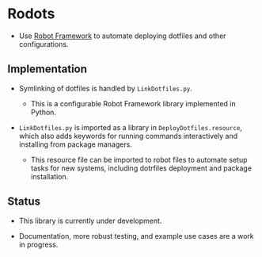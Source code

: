 # Rodots

- Use [Robot Framework](http://robotframework.org) to automate deploying dotfiles and other configurations.

## Implementation

- Symlinking of dotfiles is handled by `LinkDotfiles.py`.
    - This is a configurable Robot Framework library implemented in Python.

- `LinkDotfiles.py` is imported as a library in `DeployDotfiles.resource`, which also adds keywords for running commands interactively and installing from package managers.
    - This resource file can be imported to robot files to automate setup tasks for new systems, including dotrfiles deployment and package installation.

## Status

- This library is currently under development.

- Documentation, more robust testing, and example use cases are a work in progress.